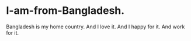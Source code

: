 # I-am-from-Bangladesh.
Bangladesh is my home country.
And I love it.
And I happy for it.
And  work for it.

